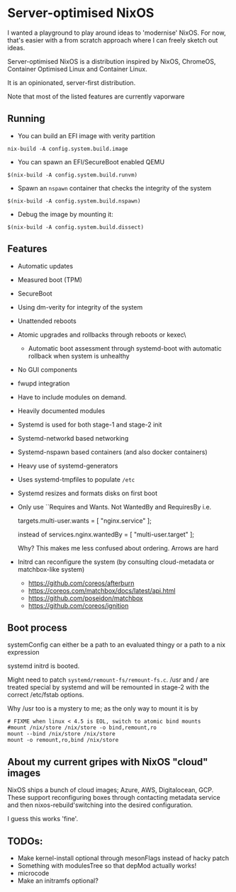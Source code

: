 # Server-optimised NixOS

I wanted a playground to play around ideas to 'modernise' NixOS.
For now, that's easier with a from scratch approach where I can
freely sketch out ideas.

Server-optimised NixOS is a distribution inspired
by  NixOS, ChromeOS, Container Optimised Linux and  Container Linux.

It is an opinionated, server-first distribution.

Note that most of the listed features are currently vaporware

## Running

* You can build an EFI image with verity partition
```
nix-build -A config.system.build.image
```

* You can spawn an EFI/SecureBoot enabled QEMU
```
$(nix-build -A config.system.build.runvm)
```
* Spawn an `nspawn` container that checks the integrity of the system
```
$(nix-build -A config.system.build.nspawn)
```
* Debug the image by mounting it:
```
$(nix-build -A config.system.build.dissect)
```


## Features
* Automatic updates
* Measured boot (TPM)
* SecureBoot
* Using   dm-verity for integrity of the system
* Unattended reboots
* Atomic upgrades and rollbacks through reboots or kexec\
  * Automatic boot assessment through systemd-boot with automatic rollback when system is unhealthy
* No GUI components
* fwupd integration
* Have to include modules on demand.
* Heavily documented modules
* Systemd is used for both stage-1 and stage-2 init
* Systemd-networkd based networking
* Systemd-nspawn based containers (and also docker containers)
* Heavy use of systemd-generators
* Uses systemd-tmpfiles to populate `/etc`
* Systemd resizes and formats disks on first boot
* Only use ``Requires and Wants. Not WantedBy and RequiresBy
   i.e.

   targets.multi-user.wants = [ "nginx.service" ];

   instead of    services.nginx.wantedBy = [ "multi-user.target" ];


   Why? This makes me less confused about ordering. Arrows are hard

* Initrd can reconfigure the system (by consulting cloud-metadata or matchbox-like system)
  * https://github.com/coreos/afterburn
  * https://coreos.com/matchbox/docs/latest/api.html
  * https://github.com/poseidon/matchbox
  * https://github.com/coreos/ignition

## Boot process

systemConfig can either be a path to an evaluated thingy or a path to a nix expression

systemd initrd is booted.

Might need to patch `systemd/remount-fs/remount-fs.c`.  /usr and / are treated
special by systemd and will be remounted in stage-2 with the correct /etc/fstab options.

Why /usr too is a mystery to me; as the only way to mount it is by


```
# FIXME when linux < 4.5 is EOL, switch to atomic bind mounts
#mount /nix/store /nix/store -o bind,remount,ro
mount --bind /nix/store /nix/store
mount -o remount,ro,bind /nix/store
```


## About my current gripes with NixOS "cloud" images

NixOS ships a bunch of cloud images; Azure, AWS, Digitalocean, GCP.
These support reconfiguring boxes through contacting metadata service and then nixos-rebuild'switching into
the desired configuration.

I guess this works 'fine'.

## TODOs:

* Make kernel-install optional through mesonFlags instead of hacky patch
* Something with modulesTree so that depMod actually works!
* microcode
* Make an initramfs optional?

